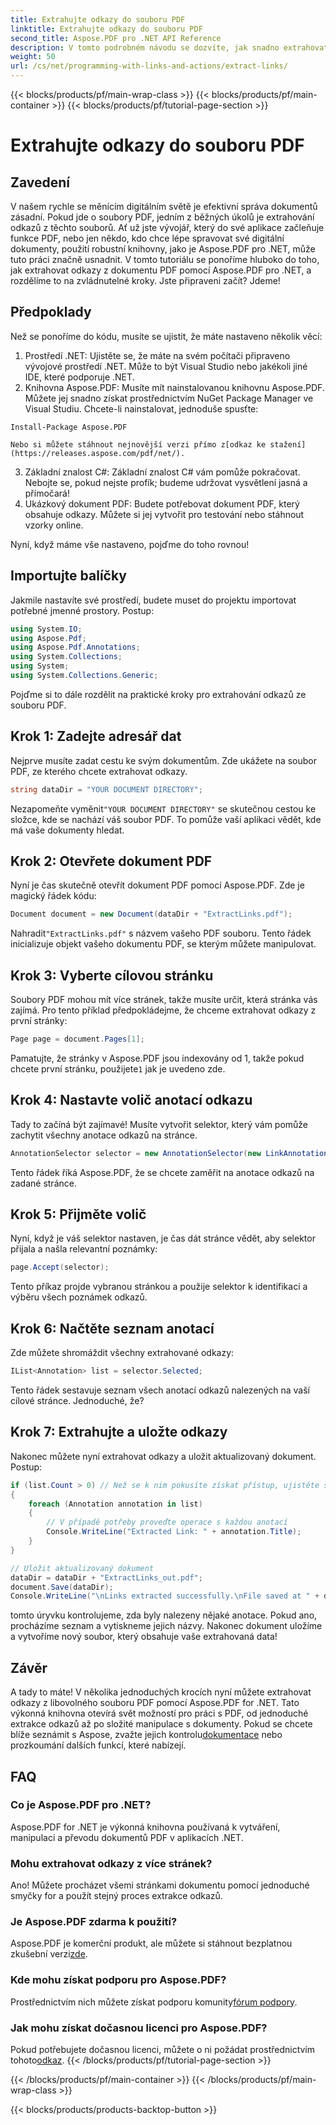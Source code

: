 ```yaml
---
title: Extrahujte odkazy do souboru PDF
linktitle: Extrahujte odkazy do souboru PDF
second_title: Aspose.PDF pro .NET API Reference
description: V tomto podrobném návodu se dozvíte, jak snadno extrahovat odkazy ze souborů PDF pomocí Aspose.PDF for .NET.
weight: 50
url: /cs/net/programming-with-links-and-actions/extract-links/
---
```


{{< blocks/products/pf/main-wrap-class >}}
{{< blocks/products/pf/main-container >}}
{{< blocks/products/pf/tutorial-page-section >}}

# Extrahujte odkazy do souboru PDF

## Zavedení

V našem rychle se měnícím digitálním světě je efektivní správa dokumentů zásadní. Pokud jde o soubory PDF, jedním z běžných úkolů je extrahování odkazů z těchto souborů. Ať už jste vývojář, který do své aplikace začleňuje funkce PDF, nebo jen někdo, kdo chce lépe spravovat své digitální dokumenty, použití robustní knihovny, jako je Aspose.PDF pro .NET, může tuto práci značně usnadnit. V tomto tutoriálu se ponoříme hluboko do toho, jak extrahovat odkazy z dokumentu PDF pomocí Aspose.PDF pro .NET, a rozdělíme to na zvládnutelné kroky. Jste připraveni začít? Jdeme!

## Předpoklady

Než se ponoříme do kódu, musíte se ujistit, že máte nastaveno několik věcí:

1. Prostředí .NET: Ujistěte se, že máte na svém počítači připraveno vývojové prostředí .NET. Může to být Visual Studio nebo jakékoli jiné IDE, které podporuje .NET.
2. Knihovna Aspose.PDF: Musíte mít nainstalovanou knihovnu Aspose.PDF. Můžete jej snadno získat prostřednictvím NuGet Package Manager ve Visual Studiu. Chcete-li nainstalovat, jednoduše spusťte:
```
Install-Package Aspose.PDF
```
    Nebo si můžete stáhnout nejnovější verzi přímo z[odkaz ke stažení](https://releases.aspose.com/pdf/net/).
3. Základní znalost C#: Základní znalost C# vám pomůže pokračovat. Nebojte se, pokud nejste profík; budeme udržovat vysvětlení jasná a přímočará!
4. Ukázkový dokument PDF: Budete potřebovat dokument PDF, který obsahuje odkazy. Můžete si jej vytvořit pro testování nebo stáhnout vzorky online.

Nyní, když máme vše nastaveno, pojďme do toho rovnou!

## Importujte balíčky

Jakmile nastavíte své prostředí, budete muset do projektu importovat potřebné jmenné prostory. Postup:

```csharp
using System.IO;
using Aspose.Pdf;
using Aspose.Pdf.Annotations;
using System.Collections;
using System;
using System.Collections.Generic;
```

Pojďme si to dále rozdělit na praktické kroky pro extrahování odkazů ze souboru PDF.

## Krok 1: Zadejte adresář dat

Nejprve musíte zadat cestu ke svým dokumentům. Zde ukážete na soubor PDF, ze kterého chcete extrahovat odkazy. 

```csharp
string dataDir = "YOUR DOCUMENT DIRECTORY";
```

 Nezapomeňte vyměnit`"YOUR DOCUMENT DIRECTORY"` se skutečnou cestou ke složce, kde se nachází váš soubor PDF. To pomůže vaší aplikaci vědět, kde má vaše dokumenty hledat.

## Krok 2: Otevřete dokument PDF

Nyní je čas skutečně otevřít dokument PDF pomocí Aspose.PDF. Zde je magický řádek kódu:

```csharp
Document document = new Document(dataDir + "ExtractLinks.pdf");
```

 Nahradit`"ExtractLinks.pdf"` s názvem vašeho PDF souboru. Tento řádek inicializuje objekt vašeho dokumentu PDF, se kterým můžete manipulovat.

## Krok 3: Vyberte cílovou stránku

Soubory PDF mohou mít více stránek, takže musíte určit, která stránka vás zajímá. Pro tento příklad předpokládejme, že chceme extrahovat odkazy z první stránky:

```csharp
Page page = document.Pages[1];
```

 Pamatujte, že stránky v Aspose.PDF jsou indexovány od 1, takže pokud chcete první stránku, použijete`1` jak je uvedeno zde.

## Krok 4: Nastavte volič anotací odkazu

Tady to začíná být zajímavé! Musíte vytvořit selektor, který vám pomůže zachytit všechny anotace odkazů na stránce.

```csharp
AnnotationSelector selector = new AnnotationSelector(new LinkAnnotation(page, Aspose.Pdf.Rectangle.Trivial));
```

Tento řádek říká Aspose.PDF, že se chcete zaměřit na anotace odkazů na zadané stránce.

## Krok 5: Přijměte volič

Nyní, když je váš selektor nastaven, je čas dát stránce vědět, aby selektor přijala a našla relevantní poznámky:

```csharp
page.Accept(selector);
```

Tento příkaz projde vybranou stránkou a použije selektor k identifikaci a výběru všech poznámek odkazů.

## Krok 6: Načtěte seznam anotací

Zde můžete shromáždit všechny extrahované odkazy:

```csharp
IList<Annotation> list = selector.Selected;
```

Tento řádek sestavuje seznam všech anotací odkazů nalezených na vaší cílové stránce. Jednoduché, že?

## Krok 7: Extrahujte a uložte odkazy

Nakonec můžete nyní extrahovat odkazy a uložit aktualizovaný dokument. Postup:

```csharp
if (list.Count > 0) // Než se k nim pokusíte získat přístup, ujistěte se, že existují odkazy
{
    foreach (Annotation annotation in list)
    {
        // V případě potřeby proveďte operace s každou anotací
        Console.WriteLine("Extracted Link: " + annotation.Title);
    }
}

// Uložit aktualizovaný dokument
dataDir = dataDir + "ExtractLinks_out.pdf";
document.Save(dataDir);
Console.WriteLine("\nLinks extracted successfully.\nFile saved at " + dataDir);
```

tomto úryvku kontrolujeme, zda byly nalezeny nějaké anotace. Pokud ano, procházíme seznam a vytiskneme jejich názvy. Nakonec dokument uložíme a vytvoříme nový soubor, který obsahuje vaše extrahovaná data!

## Závěr

 A tady to máte! V několika jednoduchých krocích nyní můžete extrahovat odkazy z libovolného souboru PDF pomocí Aspose.PDF for .NET. Tato výkonná knihovna otevírá svět možností pro práci s PDF, od jednoduché extrakce odkazů až po složité manipulace s dokumenty. Pokud se chcete blíže seznámit s Aspose, zvažte jejich kontrolu[dokumentace](https://reference.aspose.com/pdf/net/) nebo prozkoumání dalších funkcí, které nabízejí.

## FAQ

### Co je Aspose.PDF pro .NET?
Aspose.PDF for .NET je výkonná knihovna používaná k vytváření, manipulaci a převodu dokumentů PDF v aplikacích .NET.

### Mohu extrahovat odkazy z více stránek?
Ano! Můžete procházet všemi stránkami dokumentu pomocí jednoduché smyčky for a použít stejný proces extrakce odkazů.

### Je Aspose.PDF zdarma k použití?
Aspose.PDF je komerční produkt, ale můžete si stáhnout bezplatnou zkušební verzi[zde](https://releases.aspose.com/).

### Kde mohu získat podporu pro Aspose.PDF?
 Prostřednictvím nich můžete získat podporu komunity[fórum podpory](https://forum.aspose.com/c/pdf/10).

### Jak mohu získat dočasnou licenci pro Aspose.PDF?
 Pokud potřebujete dočasnou licenci, můžete o ni požádat prostřednictvím tohoto[odkaz](https://purchase.aspose.com/temporary-license/).
{{< /blocks/products/pf/tutorial-page-section >}}

{{< /blocks/products/pf/main-container >}}
{{< /blocks/products/pf/main-wrap-class >}}

{{< blocks/products/products-backtop-button >}}
